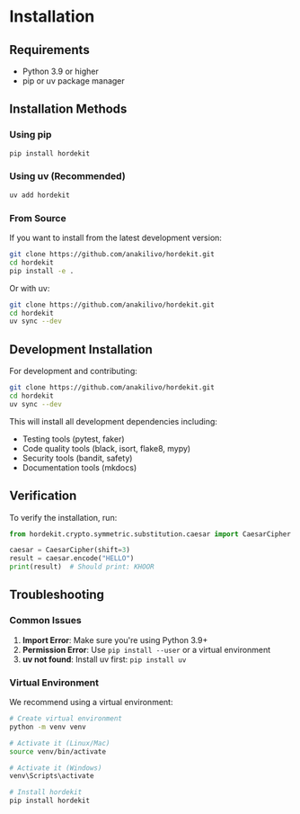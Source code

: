 # Installation

## Requirements

- Python 3.9 or higher
- pip or uv package manager

## Installation Methods

### Using pip

```bash
pip install hordekit
```

### Using uv (Recommended)

```bash
uv add hordekit
```

### From Source

If you want to install from the latest development version:

```bash
git clone https://github.com/anakilivo/hordekit.git
cd hordekit
pip install -e .
```

Or with uv:

```bash
git clone https://github.com/anakilivo/hordekit.git
cd hordekit
uv sync --dev
```

## Development Installation

For development and contributing:

```bash
git clone https://github.com/anakilivo/hordekit.git
cd hordekit
uv sync --dev
```

This will install all development dependencies including:

- Testing tools (pytest, faker)
- Code quality tools (black, isort, flake8, mypy)
- Security tools (bandit, safety)
- Documentation tools (mkdocs)

## Verification

To verify the installation, run:

```python
from hordekit.crypto.symmetric.substitution.caesar import CaesarCipher

caesar = CaesarCipher(shift=3)
result = caesar.encode("HELLO")
print(result)  # Should print: KHOOR
```

## Troubleshooting

### Common Issues

1. **Import Error**: Make sure you're using Python 3.9+
2. **Permission Error**: Use `pip install --user` or a virtual environment
3. **uv not found**: Install uv first: `pip install uv`

### Virtual Environment

We recommend using a virtual environment:

```bash
# Create virtual environment
python -m venv venv

# Activate it (Linux/Mac)
source venv/bin/activate

# Activate it (Windows)
venv\Scripts\activate

# Install hordekit
pip install hordekit
``` 